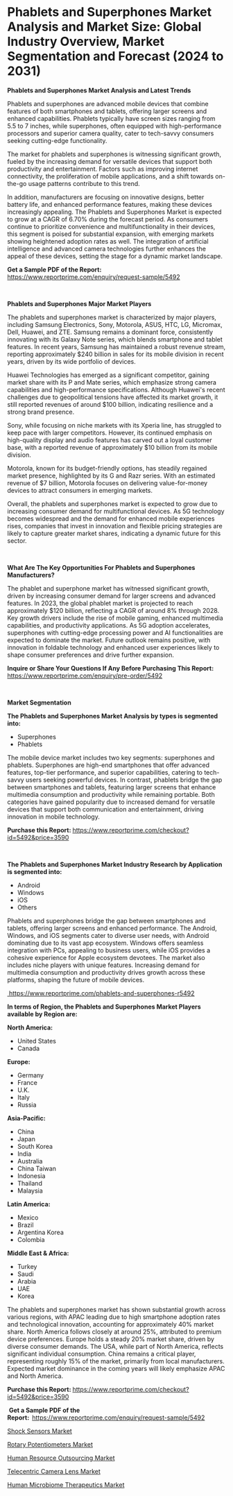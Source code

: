 <p><h1>Phablets and Superphones Market Analysis and Market Size: Global Industry Overview, Market Segmentation and Forecast (2024 to 2031)</h1></p><p><strong>Phablets and Superphones Market Analysis and Latest Trends</strong></p>
<p><p>Phablets and superphones are advanced mobile devices that combine features of both smartphones and tablets, offering larger screens and enhanced capabilities. Phablets typically have screen sizes ranging from 5.5 to 7 inches, while superphones, often equipped with high-performance processors and superior camera quality, cater to tech-savvy consumers seeking cutting-edge functionality.</p><p>The market for phablets and superphones is witnessing significant growth, fueled by the increasing demand for versatile devices that support both productivity and entertainment. Factors such as improving internet connectivity, the proliferation of mobile applications, and a shift towards on-the-go usage patterns contribute to this trend. </p><p>In addition, manufacturers are focusing on innovative designs, better battery life, and enhanced performance features, making these devices increasingly appealing. The Phablets and Superphones Market is expected to grow at a CAGR of 6.70% during the forecast period. As consumers continue to prioritize convenience and multifunctionality in their devices, this segment is poised for substantial expansion, with emerging markets showing heightened adoption rates as well. The integration of artificial intelligence and advanced camera technologies further enhances the appeal of these devices, setting the stage for a dynamic market landscape.</p></p>
<p><strong>Get a Sample PDF of the Report:&nbsp;</strong> <a href="https://www.reportprime.com/enquiry/request-sample/5492?utm_campaign=75&utm_medium=2&utm_source=Github&utm_content=ia&utm_term=15112024&utm_id=phablets-and-superphones">https://www.reportprime.com/enquiry/request-sample/5492</a></p>
<p>&nbsp;</p>
<p><strong>Phablets and Superphones Major Market Players</strong></p>
<p><p>The phablets and superphones market is characterized by major players, including Samsung Electronics, Sony, Motorola, ASUS, HTC, LG, Micromax, Dell, Huawei, and ZTE. Samsung remains a dominant force, consistently innovating with its Galaxy Note series, which blends smartphone and tablet features. In recent years, Samsung has maintained a robust revenue stream, reporting approximately $240 billion in sales for its mobile division in recent years, driven by its wide portfolio of devices.</p><p>Huawei Technologies has emerged as a significant competitor, gaining market share with its P and Mate series, which emphasize strong camera capabilities and high-performance specifications. Although Huawei's recent challenges due to geopolitical tensions have affected its market growth, it still reported revenues of around $100 billion, indicating resilience and a strong brand presence.</p><p>Sony, while focusing on niche markets with its Xperia line, has struggled to keep pace with larger competitors. However, its continued emphasis on high-quality display and audio features has carved out a loyal customer base, with a reported revenue of approximately $10 billion from its mobile division.</p><p>Motorola, known for its budget-friendly options, has steadily regained market presence, highlighted by its G and Razr series. With an estimated revenue of $7 billion, Motorola focuses on delivering value-for-money devices to attract consumers in emerging markets.</p><p>Overall, the phablets and superphones market is expected to grow due to increasing consumer demand for multifunctional devices. As 5G technology becomes widespread and the demand for enhanced mobile experiences rises, companies that invest in innovation and flexible pricing strategies are likely to capture greater market shares, indicating a dynamic future for this sector.</p></p>
<p>&nbsp;</p>
<p><strong>What Are The Key Opportunities For Phablets and Superphones Manufacturers?</strong></p>
<p><p>The phablet and superphone market has witnessed significant growth, driven by increasing consumer demand for larger screens and advanced features. In 2023, the global phablet market is projected to reach approximately $120 billion, reflecting a CAGR of around 8% through 2028. Key growth drivers include the rise of mobile gaming, enhanced multimedia capabilities, and productivity applications. As 5G adoption accelerates, superphones with cutting-edge processing power and AI functionalities are expected to dominate the market. Future outlook remains positive, with innovation in foldable technology and enhanced user experiences likely to shape consumer preferences and drive further expansion.</p></p>
<p><strong>Inquire or Share Your Questions If Any Before Purchasing This Report:</strong> <a href="https://www.reportprime.com/enquiry/pre-order/5492?utm_campaign=75&utm_medium=2&utm_source=Github&utm_content=ia&utm_term=15112024&utm_id=phablets-and-superphones">https://www.reportprime.com/enquiry/pre-order/5492</a></p>
<p>&nbsp;</p>
<p><strong>Market Segmentation</strong></p>
<p><strong>The Phablets and Superphones Market Analysis by types is segmented into:</strong></p>
<p><ul><li>Superphones</li><li>Phablets</li></ul></p>
<p><p>The mobile device market includes two key segments: superphones and phablets. Superphones are high-end smartphones that offer advanced features, top-tier performance, and superior capabilities, catering to tech-savvy users seeking powerful devices. In contrast, phablets bridge the gap between smartphones and tablets, featuring larger screens that enhance multimedia consumption and productivity while remaining portable. Both categories have gained popularity due to increased demand for versatile devices that support both communication and entertainment, driving innovation in mobile technology.</p></p>
<p><strong>Purchase this Report:&nbsp;</strong><a href="https://www.reportprime.com/checkout?id=5492&price=3590&utm_campaign=75&utm_medium=2&utm_source=Github&utm_content=ia&utm_term=15112024&utm_id=phablets-and-superphones">https://www.reportprime.com/checkout?id=5492&price=3590</a></p>
<p>&nbsp;</p>
<p><strong>The Phablets and Superphones Market Industry Research by Application is segmented into:</strong></p>
<p><ul><li>Android</li><li>Windows</li><li>iOS</li><li>Others</li></ul></p>
<p><p>Phablets and superphones bridge the gap between smartphones and tablets, offering larger screens and enhanced performance. The Android, Windows, and iOS segments cater to diverse user needs, with Android dominating due to its vast app ecosystem. Windows offers seamless integration with PCs, appealing to business users, while iOS provides a cohesive experience for Apple ecosystem devotees. The market also includes niche players with unique features. Increasing demand for multimedia consumption and productivity drives growth across these platforms, shaping the future of mobile devices.</p></p>
<p><a href="https://www.reportprime.com/phablets-and-superphones-r5492?utm_campaign=75&utm_medium=2&utm_source=Github&utm_content=ia&utm_term=15112024&utm_id=phablets-and-superphones">&nbsp;https://www.reportprime.com/phablets-and-superphones-r5492</a></p>
<p><strong>In terms of Region, the Phablets and Superphones Market Players available by Region are:</strong></p>
<p>
    <p> <strong> North America: </strong>
        <ul>
            <li>United States</li>
            <li>Canada</li>
        </ul>
        </p> 
    <p> <strong> Europe: </strong>
        <ul>
            <li>Germany</li>
            <li>France</li>
            <li>U.K.</li>
            <li>Italy</li>
            <li>Russia</li>
        </ul>
        </p> 
    <p> <strong> Asia-Pacific: </strong>
        <ul>
            <li>China</li>
            <li>Japan</li>
            <li>South Korea</li>
            <li>India</li>
            <li>Australia</li>
            <li>China Taiwan</li>
            <li>Indonesia</li>
            <li>Thailand</li>
            <li>Malaysia</li>
        </ul>
        </p> 
    <p> <strong> Latin America: </strong>
        <ul>
            <li>Mexico</li>
            <li>Brazil</li>
            <li>Argentina Korea</li>
            <li>Colombia</li>
        </ul>
        </p> 
    <p> <strong> Middle East & Africa: </strong>
        <ul>
            <li>Turkey</li>
            <li>Saudi</li>
            <li>Arabia</li>
            <li>UAE</li>
            <li>Korea</li>
        </ul>
    </p>
    </p>
<p><p>The phablets and superphones market has shown substantial growth across various regions, with APAC leading due to high smartphone adoption rates and technological innovation, accounting for approximately 40% market share. North America follows closely at around 25%, attributed to premium device preferences. Europe holds a steady 20% market share, driven by diverse consumer demands. The USA, while part of North America, reflects significant individual consumption. China remains a critical player, representing roughly 15% of the market, primarily from local manufacturers. Expected market dominance in the coming years will likely emphasize APAC and North America.</p></p>
<p><strong>Purchase this Report: </strong><a href="https://www.reportprime.com/checkout?id=5492&price=3590&utm_campaign=75&utm_medium=2&utm_source=Github&utm_content=ia&utm_term=15112024&utm_id=phablets-and-superphones">https://www.reportprime.com/checkout?id=5492&price=3590</a></p>
<p>&nbsp;<strong>Get a Sample PDF of the Report:&nbsp;&nbsp;</strong><a href="https://www.reportprime.com/enquiry/request-sample/5492?utm_campaign=75&utm_medium=2&utm_source=Github&utm_content=ia&utm_term=15112024&utm_id=phablets-and-superphones">https://www.reportprime.com/enquiry/request-sample/5492</a></p>
<p><strong></strong></p>
<p><p><a href="https://www.linkedin.com/pulse/global-shock-sensors-market-analysis-key-trends-future-uymyc?utm_campaign=75&utm_medium=2&utm_source=Github&utm_content=ia&utm_term=15112024&utm_id=phablets-and-superphones">Shock Sensors Market</a></p><p><a href="https://github.com/MonroeBullock54/Market-Research-Report-List-1/blob/main/rotary-potentiometers-market.md?utm_campaign=75&utm_medium=2&utm_source=Github&utm_content=ia&utm_term=15112024&utm_id=phablets-and-superphones">Rotary Potentiometers Market</a></p><p><a href="https://issuu.com/reportprime-2/docs/human-resource-outsourcing-market-s_e52ccd8686309e?utm_campaign=75&utm_medium=2&utm_source=Github&utm_content=ia&utm_term=15112024&utm_id=phablets-and-superphones">Human Resource Outsourcing Market</a></p><p><a href="https://github.com/juniordelafrance/Market-Research-Report-List-5/blob/main/telecentric-camera-lens-market.md?utm_campaign=75&utm_medium=2&utm_source=Github&utm_content=ia&utm_term=15112024&utm_id=phablets-and-superphones">Telecentric Camera Lens Market</a></p><p><a href="https://issuu.com/reportprime-2/docs/human-microbiome-therapeutics-marke_56caac179d8e87?utm_campaign=75&utm_medium=2&utm_source=Github&utm_content=ia&utm_term=15112024&utm_id=phablets-and-superphones">Human Microbiome Therapeutics Market</a></p></p>